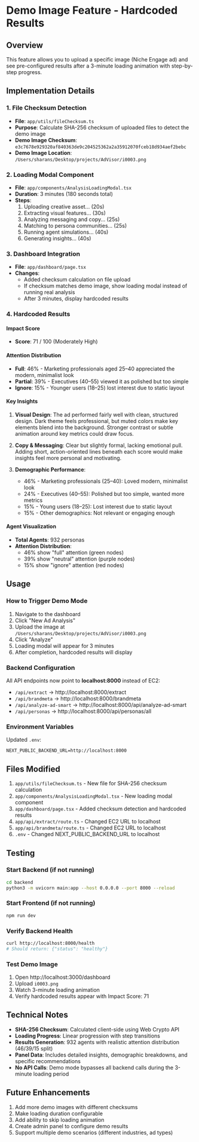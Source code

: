 # Demo Image Feature - Hardcoded Results

## Overview
This feature allows you to upload a specific image (Niche Engage ad) and see pre-configured results after a 3-minute loading animation with step-by-step progress.

## Implementation Details

### 1. File Checksum Detection
- **File**: `app/utils/fileChecksum.ts`
- **Purpose**: Calculate SHA-256 checksum of uploaded files to detect the demo image
- **Demo Image Checksum**: `e3c7678e929320af840363de9c204525362a2a35912070fceb18d934aef2bebc`
- **Demo Image Location**: `/Users/sharans/Desktop/projects/AdVisor/i0003.png`

### 2. Loading Modal Component
- **File**: `app/components/AnalysisLoadingModal.tsx`
- **Duration**: 3 minutes (180 seconds total)
- **Steps**:
  1. Uploading creative asset... (20s)
  2. Extracting visual features... (30s)
  3. Analyzing messaging and copy... (25s)
  4. Matching to persona communities... (25s)
  5. Running agent simulations... (40s)
  6. Generating insights... (40s)

### 3. Dashboard Integration
- **File**: `app/dashboard/page.tsx`
- **Changes**:
  - Added checksum calculation on file upload
  - If checksum matches demo image, show loading modal instead of running real analysis
  - After 3 minutes, display hardcoded results

### 4. Hardcoded Results

#### Impact Score
- **Score**: 71 / 100 (Moderately High)

#### Attention Distribution
- **Full**: 46% - Marketing professionals aged 25–40 appreciated the modern, minimalist look
- **Partial**: 39% - Executives (40–55) viewed it as polished but too simple
- **Ignore**: 15% - Younger users (18–25) lost interest due to static layout

#### Key Insights
1. **Visual Design**: The ad performed fairly well with clean, structured design. Dark theme feels professional, but muted colors make key elements blend into the background. Stronger contrast or subtle animation around key metrics could draw focus.

2. **Copy & Messaging**: Clear but slightly formal, lacking emotional pull. Adding short, action-oriented lines beneath each score would make insights feel more personal and motivating.

3. **Demographic Performance**:
   - 46% - Marketing professionals (25–40): Loved modern, minimalist look
   - 24% - Executives (40–55): Polished but too simple, wanted more metrics
   - 15% - Young users (18–25): Lost interest due to static layout
   - 15% - Other demographics: Not relevant or engaging enough

#### Agent Visualization
- **Total Agents**: 932 personas
- **Attention Distribution**:
  - 46% show "full" attention (green nodes)
  - 39% show "neutral" attention (purple nodes)
  - 15% show "ignore" attention (red nodes)

## Usage

### How to Trigger Demo Mode
1. Navigate to the dashboard
2. Click "New Ad Analysis"
3. Upload the image at `/Users/sharans/Desktop/projects/AdVisor/i0003.png`
4. Click "Analyze"
5. Loading modal will appear for 3 minutes
6. After completion, hardcoded results will display

### Backend Configuration
All API endpoints now point to **localhost:8000** instead of EC2:
- `/api/extract` → http://localhost:8000/extract
- `/api/brandmeta` → http://localhost:8000/brandmeta
- `/api/analyze-ad-smart` → http://localhost:8000/api/analyze-ad-smart
- `/api/personas` → http://localhost:8000/api/personas/all

### Environment Variables
Updated `.env`:
```
NEXT_PUBLIC_BACKEND_URL=http://localhost:8000
```

## Files Modified
1. `app/utils/fileChecksum.ts` - New file for SHA-256 checksum calculation
2. `app/components/AnalysisLoadingModal.tsx` - New loading modal component
3. `app/dashboard/page.tsx` - Added checksum detection and hardcoded results
4. `app/api/extract/route.ts` - Changed EC2 URL to localhost
5. `app/api/brandmeta/route.ts` - Changed EC2 URL to localhost
6. `.env` - Changed NEXT_PUBLIC_BACKEND_URL to localhost

## Testing

### Start Backend (if not running)
```bash
cd backend
python3 -m uvicorn main:app --host 0.0.0.0 --port 8000 --reload
```

### Start Frontend (if not running)
```bash
npm run dev
```

### Verify Backend Health
```bash
curl http://localhost:8000/health
# Should return: {"status": "healthy"}
```

### Test Demo Image
1. Open http://localhost:3000/dashboard
2. Upload `i0003.png`
3. Watch 3-minute loading animation
4. Verify hardcoded results appear with Impact Score: 71

## Technical Notes

- **SHA-256 Checksum**: Calculated client-side using Web Crypto API
- **Loading Progress**: Linear progression with step transitions
- **Results Generation**: 932 agents with realistic attention distribution (46/39/15 split)
- **Panel Data**: Includes detailed insights, demographic breakdowns, and specific recommendations
- **No API Calls**: Demo mode bypasses all backend calls during the 3-minute loading period

## Future Enhancements

1. Add more demo images with different checksums
2. Make loading duration configurable
3. Add ability to skip loading animation
4. Create admin panel to configure demo results
5. Support multiple demo scenarios (different industries, ad types)
